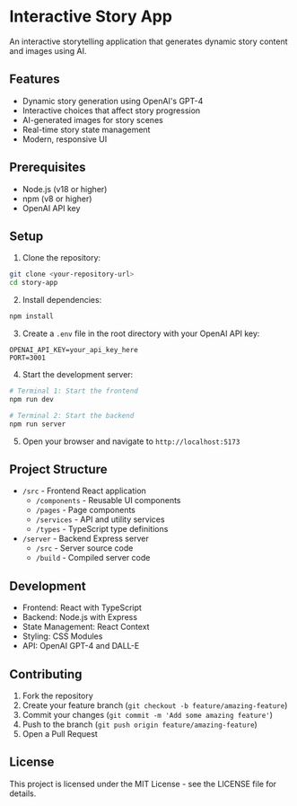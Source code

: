 # Interactive Story App

An interactive storytelling application that generates dynamic story content and images using AI.

## Features

- Dynamic story generation using OpenAI's GPT-4
- Interactive choices that affect story progression
- AI-generated images for story scenes
- Real-time story state management
- Modern, responsive UI

## Prerequisites

- Node.js (v18 or higher)
- npm (v8 or higher)
- OpenAI API key

## Setup

1. Clone the repository:

```bash
git clone <your-repository-url>
cd story-app
```

2. Install dependencies:

```bash
npm install
```

3. Create a `.env` file in the root directory with your OpenAI API key:

```
OPENAI_API_KEY=your_api_key_here
PORT=3001
```

4. Start the development server:

```bash
# Terminal 1: Start the frontend
npm run dev

# Terminal 2: Start the backend
npm run server
```

5. Open your browser and navigate to `http://localhost:5173`

## Project Structure

- `/src` - Frontend React application
  - `/components` - Reusable UI components
  - `/pages` - Page components
  - `/services` - API and utility services
  - `/types` - TypeScript type definitions
- `/server` - Backend Express server
  - `/src` - Server source code
  - `/build` - Compiled server code

## Development

- Frontend: React with TypeScript
- Backend: Node.js with Express
- State Management: React Context
- Styling: CSS Modules
- API: OpenAI GPT-4 and DALL-E

## Contributing

1. Fork the repository
2. Create your feature branch (`git checkout -b feature/amazing-feature`)
3. Commit your changes (`git commit -m 'Add some amazing feature'`)
4. Push to the branch (`git push origin feature/amazing-feature`)
5. Open a Pull Request

## License

This project is licensed under the MIT License - see the LICENSE file for details.
